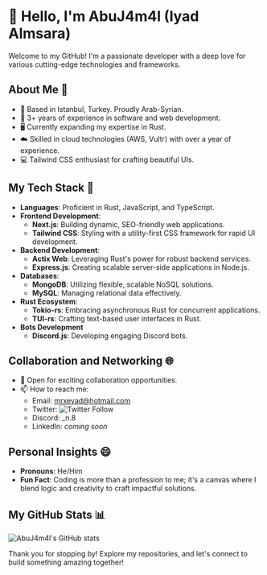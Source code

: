 # 👋 Hello, I'm AbuJ4m4l (Iyad Almsara)

Welcome to my GitHub! I'm a passionate developer with a deep love for various cutting-edge technologies and frameworks.

## About Me 🌟

- 📍 Based in Istanbul, Turkey. Proudly Arab-Syrian.
- 💼 3+ years of experience in software and web development.
- 🖥️ Currently expanding my expertise in Rust.
- ☁️ Skilled in cloud technologies (AWS, Vultr) with over a year of experience.
- 💻 Tailwind CSS enthusiast for crafting beautiful UIs.

## My Tech Stack 🚀

- **Languages**: Proficient in Rust, JavaScript, and TypeScript.
- **Frontend Development**: 
  - **Next.js**: Building dynamic, SEO-friendly web applications.
  - **Tailwind CSS**: Styling with a utility-first CSS framework for rapid UI development.
- **Backend Development**:
  - **Actix Web**: Leveraging Rust's power for robust backend services.
  - **Express.js**: Creating scalable server-side applications in Node.js.
- **Databases**:
  - **MongoDB**: Utilizing flexible, scalable NoSQL solutions.
  - **MySQL**: Managing relational data effectively.
- **Rust Ecosystem**:
  - **Tokio-rs**: Embracing asynchronous Rust for concurrent applications.
  - **TUI-rs**: Crafting text-based user interfaces in Rust.
- **Bots Development**
   - **Discord.js**: Developing engaging Discord bots.


## Collaboration and Networking 🌐

- 💞️ Open for exciting collaboration opportunities.
- 📫 How to reach me:
  - Email: [mrxeyad@hotmail.com](mailto:mrxeyad@hotmail.com)
  - Twitter: ![Twitter Follow](https://img.shields.io/twitter/follow/MrXeyad?style=social)
  - Discord: _n.8
  - LinkedIn: *coming soon*

## Personal Insights 😄

- **Pronouns**: He/Him
- **Fun Fact**: Coding is more than a profession to me; it's a canvas where I blend logic and creativity to craft impactful solutions.

## My GitHub Stats 📊

![AbuJ4m4l's GitHub stats](https://github-readme-stats.vercel.app/api?username=AbuJ4m4l&show_icons=true&theme=radical)

Thank you for stopping by! Explore my repositories, and let's connect to build something amazing together!


